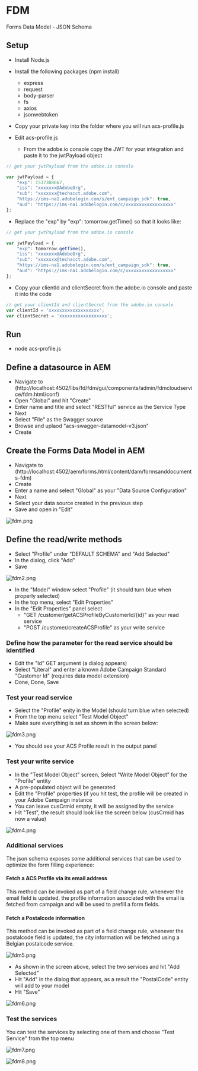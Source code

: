# FDM
Forms Data Model - JSON Schema

## Setup

* Install Node.js

* Install the following packages (npm install)
  * express
  * request
  * body-parser
  * fs
  * axios
  * jsonwebtoken

* Copy your private key into the folder where you will run acs-profile.js

* Edit acs-profile.js
  
  * From the adobe.io console copy the JWT for your integration and paste it to the jwtPayload object
  
```javascript
// get your jwtPayload from the adobe.io console

var jwtPayload = {
    "exp": 1537388667,
    "iss": "xxxxxxx@AdobeOrg",
    "sub": "xxxxxxx@techacct.adobe.com",
    "https://ims-na1.adobelogin.com/s/ent_campaign_sdk": true,
    "aud": "https://ims-na1.adobelogin.com/c/xxxxxxxxxxxxxxxxxx"
};
```
  * Replace the "exp" by "exp": tomorrow.getTime() so that it looks like:

```javascript
// get your jwtPayload from the adobe.io console

var jwtPayload = {
    "exp": tomorrow.getTime(),
    "iss": "xxxxxxx@AdobeOrg",
    "sub": "xxxxxxx@techacct.adobe.com",
    "https://ims-na1.adobelogin.com/s/ent_campaign_sdk": true,
    "aud": "https://ims-na1.adobelogin.com/c/xxxxxxxxxxxxxxxxxx"
};
```
  
  * Copy your clientId and clientSecret from the adobe.io console and paste it into the code
  
```javascript
// get your clientId and clientSecret from the adobe.io console
var clientId = 'xxxxxxxxxxxxxxxxxxx';
var clientSecret = 'xxxxxxxxxxxxxxxxxx';
```

## Run

* node acs-profile.js

## Define a datasource in AEM

* Navigate to (http://localhost:4502/libs/fd/fdm/gui/components/admin/fdmcloudservice/fdm.html/conf)
* Open "Global" and hit "Create"
* Enter name and title and select "RESTful" service as the Service Type
* Next
* Select "File" as the Swagger source
* Browse and uplaod "acs-swagger-datamodel-v3.json"
* Create

## Create the Forms Data Model in AEM

* Navigate to (http://localhost:4502/aem/forms.html/content/dam/formsanddocuments-fdm)
* Create
* Enter a name and select "Global" as your "Data Source Configuration"
* Next
* Select your data source created in the previous step
* Save and open in "Edit"

![fdm.png](assets/fdm.png)

## Define the read/write methods

* Select "Profile" under "DEFAULT SCHEMA" and "Add Selected"
* In the dialog, click "Add"
* Save

![fdm2.png](assets/fdm2.png)
  
* In the "Model" window select "Profile" (it should turn blue when properly selected)
* In the top menu, select "Edit Properties"
* In the "Edit Properties" panel select
   * "GET /customer/getACSProfileByCustomerId/{id}" as your read service
   * "POST /customer/createACSProfile" as your write service
   
### Define how the parameter for the read service should be identified
* Edit the "Id" GET argument (a dialog appears)
* Select "Literal" and enter a known Adobe Campaign Standard "Customer Id" (requires data model extension)
* Done, Done, Save

### Test your read service
* Select the "Profile" enity in the Model (should turn blue when selected)
* From the top menu select "Test Model Object"
* Make sure everything is set as shown in the screen below:

![fdm3.png](assets/fdm3.png)

* You should see your ACS Profile result in the output panel

### Test your write service
* In the "Test Model Object" screen, Select "Write Model Object" for the "Profile" entity
* A pre-populated object will be generated
* Edit the "Profile" properties (if you hit test, the profile will be created in your Adobe Campaign instance
* You can leave cusCrmid empty, it will be assigned by the service
* Hit "Test", the result should look like the screen below (cusCrmid has now a value)

![fdm4.png](assets/fdm4.png)

### Additional services

The json schema exposes some additional services that can be used to optimize the form filling experience:

#### Fetch a ACS Profile via its email address

This method can be invoked as part of a field change rule, whenever the email field is updated, the profile information associated with the email is fetched from campaign and will be used to prefill a form fields.

#### Fetch a Postalcode information

This method can be invoked as part of a field change rule, whenever the postalcode field is updated, the city information will be fetched using a Belgian postalcode service.

![fdm5.png](assets/fdm5.png)

* As shown in the screen above, select the two services and hit "Add Selected"
* Hit "Add" in the dialog that appears, as a result the "PostalCode" entity will add to your model
* Hit "Save"

![fdm6.png](assets/fdm6.png)

### Test the services

You can test the services by selecting one of them and choose "Test Service" from the top menu

![fdm7.png](assets/fdm7.png)

![fdm8.png](assets/fdm8.png)


